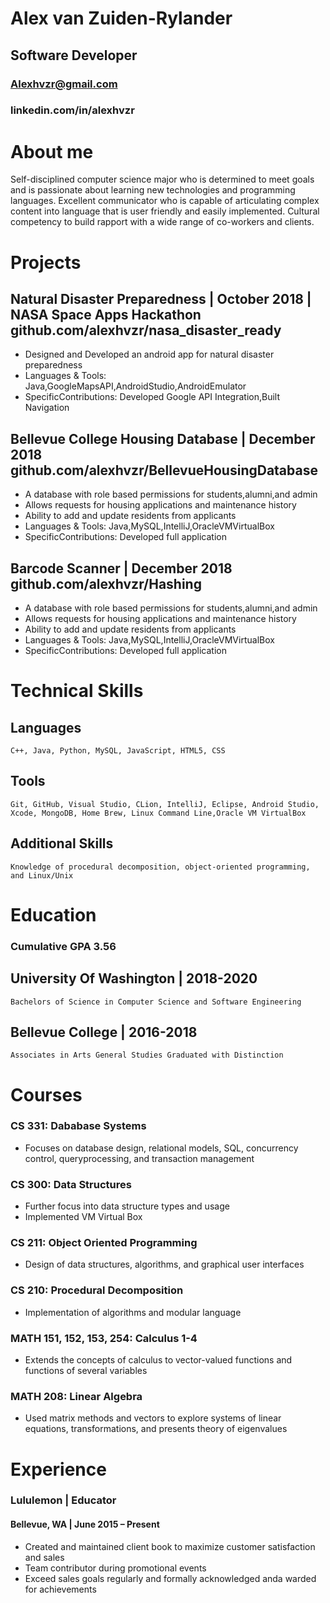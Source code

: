 Alex van Zuiden-Rylander
========================
## Software Developer
### Alexhvzr@gmail.com
### linkedin.com/in/alexhvzr
 About me
 ========

Self-disciplined computer science major who is determined to
meet goals and is passionate about learning new technologies and programming languages. Excellent communicator who is capable of articulating complex content into language that is user friendly and easily implemented. Cultural competency to build rapport with a wide range of co-workers and clients.

 Projects
========

## Natural Disaster Preparedness | October 2018 | NASA Space Apps Hackathon github.com/alexhvzr/nasa_disaster_ready
- Designed and Developed an android app for natural disaster preparedness
- Languages & Tools: Java,GoogleMapsAPI,AndroidStudio,AndroidEmulator
- SpecificContributions: Developed Google API Integration,Built Navigation

## Bellevue College Housing Database | December 2018 github.com/alexhvzr/BellevueHousingDatabase
- A database with role based permissions for students,alumni,and admin
- Allows requests for housing applications and maintenance history
- Ability to add and update residents from applicants
- Languages & Tools: Java,MySQL,IntelliJ,OracleVMVirtualBox
- SpecificContributions: Developed full application

## Barcode Scanner | December 2018 github.com/alexhvzr/Hashing
- A database with role based permissions for students,alumni,and admin
- Allows requests for housing applications and maintenance history
- Ability to add and update residents from applicants
- Languages & Tools: Java,MySQL,IntelliJ,OracleVMVirtualBox
- SpecificContributions: Developed full application

Technical Skills
================

## Languages
    C++, Java, Python, MySQL, JavaScript, HTML5, CSS

## Tools
    Git, GitHub, Visual Studio, CLion, IntelliJ, Eclipse, Android Studio, Xcode, MongoDB, Home Brew, Linux Command Line,Oracle VM VirtualBox

## Additional Skills
    Knowledge of procedural decomposition, object-oriented programming, and Linux/Unix

Education
=========
### Cumulative GPA 3.56
## University Of Washington | 2018-2020
    Bachelors of Science in Computer Science and Software Engineering
## Bellevue College | 2016-2018
    Associates in Arts General Studies Graduated with Distinction

Courses
=======

### CS 331: Dababase Systems
- Focuses on database design, relational models, SQL, concurrency control, queryprocessing, and transaction management

### CS 300: Data Structures
- Further focus into data structure types and usage
- Implemented VM Virtual Box

### CS 211: Object Oriented Programming
- Design of data structures, algorithms, and graphical user interfaces

### CS 210: Procedural Decomposition
- Implementation of algorithms and modular language


### MATH 151, 152, 153, 254: Calculus 1-4
- Extends the concepts of calculus to vector-valued functions and functions of several variables

### MATH 208: Linear Algebra
- Used matrix methods and vectors to explore systems of linear equations, transformations, and presents theory of eigenvalues

Experience
==========
### Lululemon | Educator
#### Bellevue, WA | June 2015 – Present
- Created and maintained client book to maximize customer satisfaction and sales
- Team contributor during promotional events
- Exceed sales goals regularly and formally acknowledged anda warded for achievements